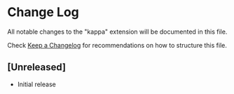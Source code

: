 # Change Log

All notable changes to the "kappa" extension will be documented in this file.

Check [Keep a Changelog](http://keepachangelog.com/) for recommendations on how to structure this file.

## [Unreleased]

- Initial release